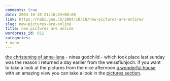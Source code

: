 ```yaml
---
comments: true
date: 2004-10-18 21:16:53+00:00
link: https://habi.gna.ch/2004/10/18/new-pictures-are-online/
slug: new-pictures-are-online
title: new pictures are online
wordpress_id: 652
categories:
- none
---
```


[the christening of anna-lena](https://habi.gna.ch/pics/Anna-Lena/) - ninas godchild - which took place last sunday was the reason i returned a day earlier from the weissfluhjoch.
if you want to take a look at the pictures from the nice afternoon [a wonderful house](http://map.search.ch/3078-richigen/bachstrasse-246?x=-2&y=10&z=1024) with an amazing view you can take a look in the [pictures section](https://habi.gna.ch/pics/).
